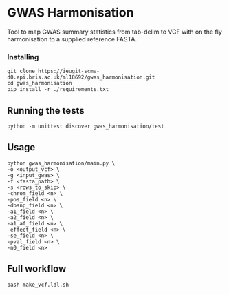 # GWAS Harmonisation

Tool to map GWAS summary statistics from tab-delim to VCF with on the fly harmonisation to a supplied reference FASTA.

### Installing

```
git clone https://ieugit-scmv-d0.epi.bris.ac.uk/ml18692/gwas_harmonisation.git
cd gwas_harmonisation
pip install -r ./requirements.txt
```

## Running the tests

```
python -m unittest discover gwas_harmonisation/test
```

## Usage

```
python gwas_harmonisation/main.py \
-o <output_vcf> \
-g <input_gwas> \
-f <fasta_path> \
-s <rows_to_skip> \
-chrom_field <n> \
-pos_field <n> \
-dbsnp_field <n> \
-a1_field <n> \
-a2_field <n> \
-a1_af_field <n> \
-effect_field <n> \
-se_field <n> \
-pval_field <n> \
-n0_field <n>
```

## Full workflow

```bash make_vcf.ldl.sh```